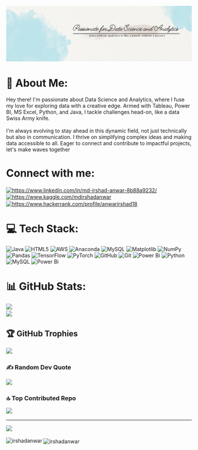 ![logo](https://github.com/Irshadanwar/Irshadanwar/blob/main/Github%20Banner.png)

# 💫 About Me:
Hey there! I'm passionate about Data Science and Analytics, where I fuse my love for exploring data with a creative edge. Armed with Tableau, Power BI, MS Excel, Python, and Java, I tackle challenges head-on, like a data Swiss Army knife.<br><br>I'm always evolving to stay ahead in this dynamic field, not just technically but also in communication. I thrive on simplifying complex ideas and making data accessible to all. Eager to connect and contribute to impactful projects, let's make waves together

<h1 align="left">Connect with me:</h1>
<p align="left">
<a href="https://linkedin.com/in/https://www.linkedin.com/in/md-irshad-anwar-8b88a9232/" target="blank"><img align="center" src="https://raw.githubusercontent.com/rahuldkjain/github-profile-readme-generator/master/src/images/icons/Social/linked-in-alt.svg" alt="https://www.linkedin.com/in/md-irshad-anwar-8b88a9232/" height="30" width="40" /></a>
<a href="https://kaggle.com/https://www.kaggle.com/mdirshadanwar" target="blank"><img align="center" src="https://raw.githubusercontent.com/rahuldkjain/github-profile-readme-generator/master/src/images/icons/Social/kaggle.svg" alt="https://www.kaggle.com/mdirshadanwar" height="30" width="40" /></a>
<a href="https://www.hackerrank.com/https://www.hackerrank.com/profile/anwarirshad18" target="blank"><img align="center" src="https://raw.githubusercontent.com/rahuldkjain/github-profile-readme-generator/master/src/images/icons/Social/hackerrank.svg" alt="https://www.hackerrank.com/profile/anwarirshad18" height="30" width="40" /></a>
</p>




# 💻 Tech Stack:
![Java](https://img.shields.io/badge/java-%23ED8B00.svg?style=for-the-badge&logo=openjdk&logoColor=white) ![HTML5](https://img.shields.io/badge/html5-%23E34F26.svg?style=for-the-badge&logo=html5&logoColor=white) ![AWS](https://img.shields.io/badge/AWS-%23FF9900.svg?style=for-the-badge&logo=amazon-aws&logoColor=white) ![Anaconda](https://img.shields.io/badge/Anaconda-%2344A833.svg?style=for-the-badge&logo=anaconda&logoColor=white) ![MySQL](https://img.shields.io/badge/mysql-4479A1.svg?style=for-the-badge&logo=mysql&logoColor=white) ![Matplotlib](https://img.shields.io/badge/Matplotlib-%23ffffff.svg?style=for-the-badge&logo=Matplotlib&logoColor=black) ![NumPy](https://img.shields.io/badge/numpy-%23013243.svg?style=for-the-badge&logo=numpy&logoColor=white) ![Pandas](https://img.shields.io/badge/pandas-%23150458.svg?style=for-the-badge&logo=pandas&logoColor=white) ![TensorFlow](https://img.shields.io/badge/TensorFlow-%23FF6F00.svg?style=for-the-badge&logo=TensorFlow&logoColor=white) ![PyTorch](https://img.shields.io/badge/PyTorch-%23EE4C2C.svg?style=for-the-badge&logo=PyTorch&logoColor=white) ![GitHub](https://img.shields.io/badge/github-%23121011.svg?style=for-the-badge&logo=github&logoColor=white) ![Git](https://img.shields.io/badge/git-%23F05033.svg?style=for-the-badge&logo=git&logoColor=white) ![Power Bi](https://img.shields.io/badge/power_bi-F2C811?style=for-the-badge&logo=powerbi&logoColor=black) ![Python](https://img.shields.io/badge/python-3670A0?style=for-the-badge&logo=python&logoColor=ffdd54) ![MySQL](https://img.shields.io/badge/mysql-4479A1.svg?style=for-the-badge&logo=mysql&logoColor=white) ![Power Bi](https://img.shields.io/badge/power_bi-F2C811?style=for-the-badge&logo=powerbi&logoColor=black)

# 📊 GitHub Stats:
![](https://github-readme-streak-stats.herokuapp.com/?user=Irshadanwar&theme=dark&hide_border=false)<br/>
![](https://github-readme-stats.vercel.app/api/top-langs/?username=Irshadanwar&theme=dark&hide_border=false&include_all_commits=true&count_private=false&layout=compact)

## 🏆 GitHub Trophies
![](https://github-profile-trophy.vercel.app/?username=Irshadanwar&theme=radical&no-frame=false&no-bg=true&margin-w=4)

### ✍️ Random Dev Quote
![](https://quotes-github-readme.vercel.app/api?type=horizontal&theme=radical)

### 🔝 Top Contributed Repo
![](https://github-contributor-stats.vercel.app/api?username=Irshadanwar&limit=5&theme=dark&combine_all_yearly_contributions=true)


---
[![](https://visitcount.itsvg.in/api?id=Irshadanwar&icon=0&color=0)](https://visitcount.itsvg.in)

<p><img align="left" src="https://github-readme-stats.vercel.app/api/top-langs?username=irshadanwar&show_icons=true&locale=en&layout=compact" alt="irshadanwar" /></p>

<p>&nbsp;<img align="center" src="https://github-readme-stats.vercel.app/api?username=irshadanwar&show_icons=true&locale=en" alt="irshadanwar" /></p>




